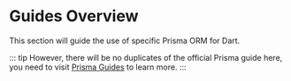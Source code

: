 # Guides Overview

This section will guide the use of specific Prisma ORM for Dart.

::: tip
However, there will be no duplicates of the official Prisma guide here, you need to visit [Prisma Guides](https://www.prisma.io/docs/guides) to learn more.
:::